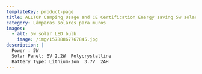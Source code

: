 ```yaml
---
templateKey: product-page
title: ALLTOP Camping Usage and CE Certification Energy saving 5w solar LED bulb
category: Lámparas solares para muros
images:
  - alt: 5w solar LED bulb
    image: /img/15788867767845.jpg
description: |
  Power : 5W
  Solar Panel: 6V 2.2W  Polycrystalline
  Battery Type: Lithium-Ion  3.7V  2AH
---
```


